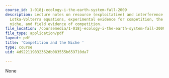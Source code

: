 ```yaml
---
course_id: 1-018j-ecology-i-the-earth-system-fall-2009
description: Lecture notes on resource (exploitative) and interference competition,
  Lotka-Volterra equations, experimental evidence for competition, the concept of
  niche, and field evidence of competition.
file_location: /coursemedia/1-018j-ecology-i-the-earth-system-fall-2009/4d922119832362db083555b659710da7_MIT1_018JF09_Lec17.pdf
file_type: application/pdf
layout: pdf
title: 'Competition and the Niche '
type: course
uid: 4d922119832362db083555b659710da7

---
```

None